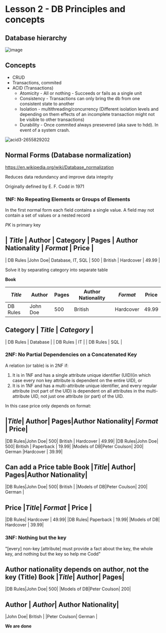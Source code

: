 # Lesson 2 - DB Principles and concepts


## Database hierarchy
![image](https://github.com/user-attachments/assets/7e2fa64d-d451-4350-9af1-e96b39579236)


## Concepts
- CRUD
- Transactions, commited
- ACID (Transactions)
  - Atomicity - All or nothing - Succeeds or fails as a single unit
  - Consistency - Transactions can only bring the db from one consistent state to another
  - Isolation - multithreading/concurrency (Different isolation levels and depending on them effects of an incomplete transaction might not be visible to other transactions)
  - Durability - Once commited always presevered (aka save to hdd). In event of a system crash.
  

![acid3-2655829202](https://github.com/user-attachments/assets/27a467b1-2310-4214-8b80-3199700b7cc8)



## Normal Forms (Database normalization)
https://en.wikipedia.org/wiki/Database_normalization

Reduces data redundancy and improve data integrity

Originally defined by E. F. Codd in 1971

### 1NF: No Repeating Elements or Groups of Elements
In the first normal form each field contains a single value. A field may not contain a set of values or a nested record

_PK_ is primary key

| _Title_ | Author | Category | Pages | Author Nationality | _Format_ | Price |  
-----------------------------------------------------
| DB Rules |John Doe| Database, IT, SQL | 500 | British | Hardcover | 49.99 |  

Solve it by separating category into separate table

**Book**

|_Title_| Author| Pages|Author Nationality| _Format_ | Price|
|-------|-------|-------|------------------|--------|------|
|DB Rules|John Doe| 500| British | Hardcover | 49.99|



**Category**
| _Title_ | _Category_ |
----------------------
| DB Rules | Database |
| DB Rules | IT |
| DB Rules | SQL |


### 2NF: No Partial Dependencies on a Concatenated Key
A relation (or table) is in 2NF if:

1. It is in 1NF and has a single attribute unique identifier (UID)(in which case every non key attribute is dependent on the entire UID), or
2. It is in 1NF and has a multi-attribute unique identifier, and every regular attribute (not part of the UID) is dependent on all attributes in the multi-attribute UID, not just one attribute (or part) of the UID.

In this case price only depends on format:

|_Title_| Author| Pages|Author Nationality| _Format_ | Price|
-----------------------------------------------------
|DB Rules|John Doe| 500| British | Hardcover | 49.99|
|DB Rules|John Doe| 500| British | Paperback | 19.99|
|Models of DB|Peter Coulson| 200| German |Hardcover | 39.99|

Can add a Price table
**Book**
|_Title_| Author| Pages|Author Nationality|
------------------------------------------
|DB Rules|John Doe| 500|  British |
|Models of DB|Peter Coulson| 200| German |

**Price**
|_Title_| _Format_ | Price |
----------------------------
|DB Rules| Hardcover | 49.99|
|DB Rules| Paperback | 19.99|
|Models of DB| Hardcover | 39.99|


### 3NF: Nothing but the key
"[every] non-key [attribute] must provide a fact about the key, the whole key, and nothing but the key so help me Codd"

Author nationality depends on author, not the key (Title)
**Book**
|_Title_| Author| Pages|
------------------------
|DB Rules|John Doe| 500|
|Models of DB|Peter Coulson| 200|

**Author**
| _Author_| Author Nationality|
-------------------------------
|John Doe|  British |
|Peter Coulson|  German |


**We are done**

